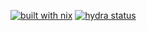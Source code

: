 [![built with nix](https://img.shields.io/static/v1?logo=nixos&logoColor=white&label=&message=Built%20with%20Nix&color=41439a)](https://nixos.org)
[![hydra status](https://img.shields.io/endpoint?url=https://hydra.m7.rs/job/so2023-misterio77/master/x86_64-linux.ex1-arm64/shield)](https://hydra.m7.rs/jobset/so2023-misterio77/master#tabs-jobs)

